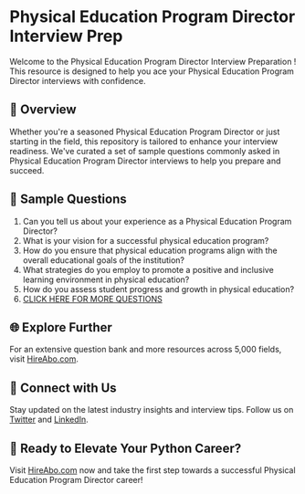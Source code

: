 # Physical Education Program Director Interview Prep

Welcome to the Physical Education Program Director Interview Preparation ! This resource is designed to help you ace your Physical Education Program Director interviews with confidence.

## 🚀 Overview

Whether you're a seasoned Physical Education Program Director or just starting in the field, this repository is tailored to enhance your interview readiness. We've curated a set of sample questions commonly asked in Physical Education Program Director interviews to help you prepare and succeed.

## 📝 Sample Questions

1. Can you tell us about your experience as a Physical Education Program Director?
2. What is your vision for a successful physical education program?
3. How do you ensure that physical education programs align with the overall educational goals of the institution?
4. What strategies do you employ to promote a positive and inclusive learning environment in physical education?
5. How do you assess student progress and growth in physical education?
6. [CLICK HERE FOR MORE QUESTIONS](https://hireabo.com/job/15_4_5/Physical%20Education%20Program%20Director)

## 🌐 Explore Further

For an extensive question bank and more resources across 5,000 fields, visit [HireAbo.com](https://www.hireabo.com).

## 📱 Connect with Us

Stay updated on the latest industry insights and interview tips. Follow us on [Twitter](https://twitter.com/hireabo) and [LinkedIn](https://www.linkedin.com/in/hire-abo-3609972a8/).

## 🚀 Ready to Elevate Your Python Career?

Visit [HireAbo.com](https://www.hireabo.com) now and take the first step towards a successful Physical Education Program Director career!